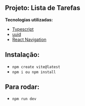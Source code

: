 ## Projeto: Lista de Tarefas

**Tecnologias utilizadas:**

- [Typescript]()
- [uuid]()
- [React Navigation]()

## Instalação:

- `npm create vite@latest`
- `npm i ou npm install`

## Para rodar:

- `npm run dev`